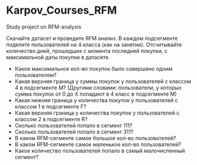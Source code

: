 # Karpov_Courses_RFM
Study project on RFM-analysis

Скачайте датасет и проведите RFM анализ.
В каждом подсегменте поделите пользователей на 4 класса (как на занятии).
Отсчитывайте количество дней, прошедших с момента последней покупки, с максимальной даты покупки в датасете.
- Какое максимальное кол-во покупок было совершено одним пользователем?
- Какая верхняя граница у суммы покупок у пользователей с классом 4 в подсегменте М? (Другими словами: пользователи, у которых сумма покупок от 0 до Х попадают в 4 класс в подсегменте М)
- Какая нижняя граница у количества покупок у пользователей с классом 1 в подсегменте F?
- Какая верхняя граница у количества покупок у пользователей с классом 2 в подсегменте R?
- Сколько пользователей попало в сегмент 111?
- Сколько пользователей попало в сегмент 311?
- В каком RFM-сегменте самое большое кол-во пользователей?
- В каком RFM-сегменте самое маленькое кол-во пользователей?
- Какое количество пользователей попало в самый малочисленный сегмент?
